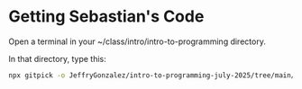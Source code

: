 # Getting Sebastian's Code

Open a terminal in your ~/class/intro/intro-to-programming directory.

In that directory, type this:



```sh
npx gitpick -o JeffryGonzalez/intro-to-programming-july-2025/tree/main/week-1-instructor
```